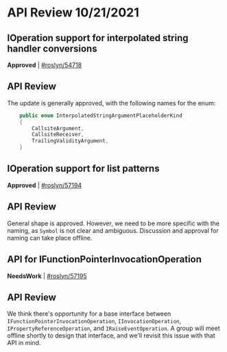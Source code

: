 # API Review 10/21/2021

## IOperation support for interpolated string handler conversions

**Approved** | [#roslyn/54718](https://github.com/dotnet/roslyn/issues/54718#issuecomment-949022790)

##  API Review

The update is generally approved, with the following names for the enum:

```cs
    public enum InterpolatedStringArgumentPlaceholderKind
    {
        CallsiteArgument,
        CallsiteReceiver,
        TrailingValidityArgument,
    }
```
## IOperation support for list patterns

**Approved** | [#roslyn/57194](https://github.com/dotnet/roslyn/issues/57194#issuecomment-949023570)

## API Review

General shape is approved. However, we need to be more specific with the naming, as `Symbol` is not clear and ambiguous. Discussion and approval for naming can take place offline.
## API for IFunctionPointerInvocationOperation

**NeedsWork** | [#roslyn/57195](https://github.com/dotnet/roslyn/issues/57195#issuecomment-949024340)

## API Review

We think there's opportunity for a base interface between `IFunctionPointerInvocationOperation`, `IInvocationOperation`, `IPropertyReferenceOperation`, and `IRaiseEventOperation`. A group will meet offline shortly to design that interface, and we'll revisit this issue with that API in mind.
